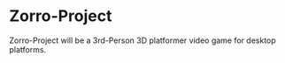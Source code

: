 # Zorro-Project

Zorro-Project will be a 3rd-Person 3D platformer video game for desktop platforms. 
